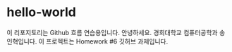 # hello-world
이 리포지토리는 Github 흐름 연습용입니다.
안녕하세요. 경희대학교 컴퓨터공학과 송인혁입니다.
이 프로젝트는 Homework #6 깃허브 과제입니다.
